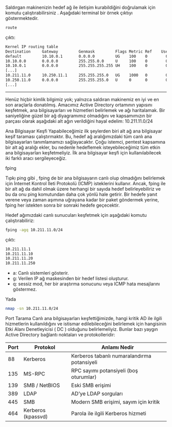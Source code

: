 Saldırgan makinenizin hedef ağ ile iletişim kurabildiğini doğrulamak için komutu çalıştırabilirsiniz . Aşağıdaki terminal bir örnek çıktıyı göstermektedir.
```bash
route
```
çıktı:
```bash
Kernel IP routing table
Destination     Gateway         Genmask         Flags Metric Ref    Use Iface
default         10.10.0.1       0.0.0.0         UG    100    0        0 ens5
10.10.0.0       0.0.0.0         255.255.0.0     U     100    0        0 ens5
10.10.0.1       0.0.0.0         255.255.255.255 UH    100    0        0 ens5
[...]
10.211.11.0     10.250.11.1     255.255.255.0   UG    1000   0        0 tun0
10.250.11.0     0.0.0.0         255.255.255.0   U     0      0        0 tun0
[...]
```
---
Henüz hiçbir kimlik bilgimiz yok; yalnızca saldıran makinemiz en iyi ve en son araçlarla donatılmış.
Amacımız Active Directory ortamının yapısını keşfetmek, ana bilgisayarları ve hizmetleri belirlemek ve ağı haritalamak.
Bir saniyeliğine güzel bir ağ diyagramımız olmadığını ve kapsamımızın bir parçası olarak aşağıdaki alt ağın verildiğini hayal edelim: 10.211.11.0/24

Ana Bilgisayar Keşfi
Yapabileceğimiz ilk şeylerden biri alt ağ ana bilgisayar keşif taraması çalıştırmaktır. Bu, hedef ağ aralığımızdaki tüm canlı ana bilgisayarları tanımlamamızı sağlayacaktır. Çoğu istemci, pentest kapsamına bir alt ağ aralığı ekler, bu nedenle hedeflemek isteyebileceğimiz tüm etkin ana bilgisayarları keşfetmeliyiz. İlk ana bilgisayar keşfi için kullanılabilecek iki farklı aracı sergileyeceğiz.

fping

Tıpkı ping gibi , fping de bir ana bilgisayarın canlı olup olmadığını belirlemek için İnternet Kontrol İleti Protokolü (ICMP) isteklerini kullanır.
Ancak, fping ile bir alt ağ da dahil olmak üzere herhangi bir sayıda hedef belirleyebiliriz ve bu da onu ping komutundan daha çok yönlü hale getirir.
Bir hedefe yanıt verene veya zaman aşımına uğrayana kadar bir paket göndermek yerine, fping her istekten sonra bir sonraki hedefe geçecektir.

Hedef ağımızdaki canlı sunucuları keşfetmek için aşağıdaki komutu çalıştırabiliriz:
```bash
fping -agq 10.211.11.0/24
```
çıktı:
```bash
10.211.11.1
10.211.11.10
10.211.11.20
10.211.11.250
```
- a: Canlı sistemleri gösterir.
- g: Verilen IP ağ maskesinden bir hedef listesi oluşturur.
- q: sessiz mod, her bir araştırma sonucunu veya ICMP hata mesajlarını göstermez.


Yada
```bash
nmap -sn 10.211.11.0/24
```

Port Tarama
Canlı ana bilgisayarları keşfettiğimizde, hangi kritik AD ile ilgili hizmetlerin kullanıldığını ve istismar edilebileceğini belirlemek için hangisinin Etki Alanı Denetleyicisi ( DC ) olduğunu belirlemeliyiz.
Bunlar bazı yaygın Active Directory bağlantı noktaları ve protokolleridir:

| Port   | Protokol       | Anlamı Nedir                              |
|--------|----------------|-------------------------------------------|
| 88     | Kerberos       | Kerberos tabanlı numaralandırma potansiyeli |
| 135    | MS-RPC         | RPC sayımı potansiyeli (boş oturumlar)     |
| 139    | SMB / NetBIOS  | Eski SMB erişimi                           |
| 389    | LDAP           | AD’ye LDAP sorguları                       |
| 445    | SMB            | Modern SMB erişimi, sayım için kritik      |
| 464    | Kerberos (kpassvd) | Parola ile ilgili Kerberos hizmeti       |

